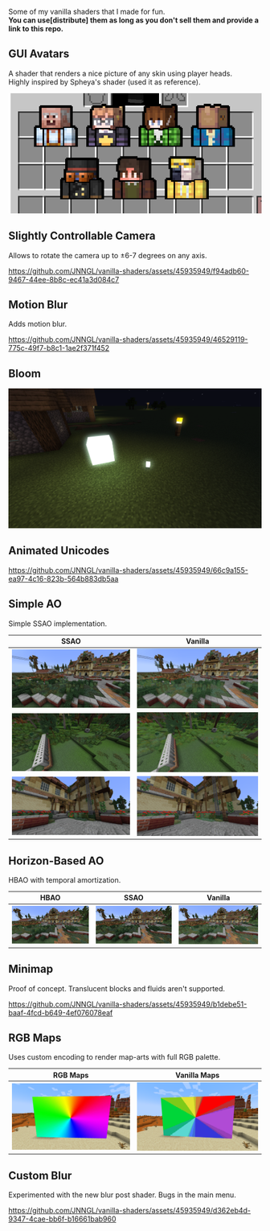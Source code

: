 Some of my vanilla shaders that I made for fun.<br>
**You can use[distribute] them as long as you don't sell them and provide a link to this repo.**

## GUI Avatars

A shader that renders a nice picture of any skin using player heads.<br>
Highly inspired by Spheya's shader (used it as reference).

![GUI Avatars](images/gui_avatars.png)

## Slightly Controllable Camera

Allows to rotate the camera up to ±6-7 degrees on any axis.

https://github.com/JNNGL/vanilla-shaders/assets/45935949/f94adb60-9467-44ee-8b8c-ec41a3d084c7

## Motion Blur

Adds motion blur.

https://github.com/JNNGL/vanilla-shaders/assets/45935949/46529119-775c-49f7-b8c1-1ae2f371f452

## Bloom

![Bloom](images/bloom.png)

## Animated Unicodes

https://github.com/JNNGL/vanilla-shaders/assets/45935949/66c9a155-ea97-4c16-823b-564b883db5aa

## Simple AO

Simple SSAO implementation.

 SSAO               | Vanilla
:------------------:|:----------------------:
![](images/ao1.png) | ![](images/noao1.png)
![](images/ao2.png) | ![](images/noao2.png)
![](images/ao3.png) | ![](images/noao3.png)

## Horizon-Based AO

HBAO with temporal amortization.

 HBAO                | SSAO                 | Vanilla
:-------------------:|:--------------------:|:--------------------------:
![](images/hbao.png) | ![](images/ssao.png) | ![](images/vanillaao.png)

## Minimap

Proof of concept.
Translucent blocks and fluids aren't supported.

https://github.com/JNNGL/vanilla-shaders/assets/45935949/b1debe51-baaf-4fcd-b649-4ef076078eaf

## RGB Maps

Uses custom encoding to render map-arts with full RGB palette.

 RGB Maps               | Vanilla Maps
:----------------------:|:-----------------------:
![](images/rgbmaps.png) | ![](images/defmaps.png)

## Custom Blur

Experimented with the new blur post shader. Bugs in the main menu.

https://github.com/JNNGL/vanilla-shaders/assets/45935949/d362eb4d-9347-4cae-bb6f-b16661bab960
